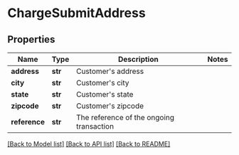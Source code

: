 # ChargeSubmitAddress


## Properties
Name | Type | Description | Notes
------------ | ------------- | ------------- | -------------
**address** | **str** | Customer&#39;s address | 
**city** | **str** | Customer&#39;s city | 
**state** | **str** | Customer&#39;s state | 
**zipcode** | **str** | Customer&#39;s zipcode | 
**reference** | **str** | The reference of the ongoing transaction | 

[[Back to Model list]](../README.md#documentation-for-models) [[Back to API list]](../README.md#documentation-for-api-endpoints) [[Back to README]](../README.md)


